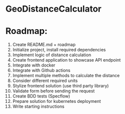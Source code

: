 # GeoDistanceCalculator

# Roadmap:

1. Create README.md + roadmap
2. Initialize project, install required dependencies
3. Implement logic of distance calculation
4. Create frontend application to showcase API endpoint
5. Integrate with docker
6. Integrate with Github actions
7. Implement multiple methods to calculate the distance
8. Consider different required units
9. Stylize frontend solution (use third party library)
10. Validate form before sending the request
11. Create BDD tests (Specflow)
12. Prepare solution for kubernetes deployment
13. Write starting instructions
